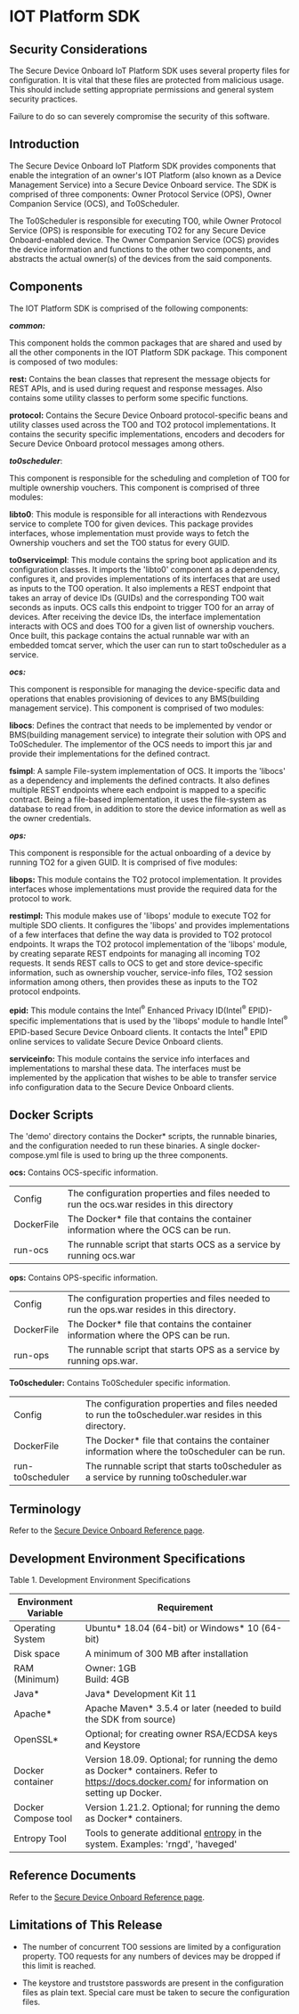 IOT Platform SDK
================

Security Considerations
-----------------------

The Secure Device Onboard IoT Platform SDK uses several property files for configuration. It is vital that these files are protected from malicious usage. This should include setting appropriate permissions and general system security practices.

Failure to do so can severely compromise the security of this software.

Introduction
------------

The Secure Device Onboard IoT Platform SDK provides components that enable the integration of an owner's IOT Platform (also known as a Device Management Service) into a Secure Device Onboard service.  The SDK is comprised of three components: Owner Protocol Service (OPS), Owner Companion Service (OCS), and To0Scheduler.

The To0Scheduler is responsible for executing TO0, while Owner Protocol Service (OPS) is responsible for executing TO2 for any Secure Device Onboard-enabled device. The Owner Companion Service (OCS) provides the device information and functions to the other two components, and abstracts the actual owner(s) of the devices from the said components.

Components
----------

The IOT Platform SDK is comprised of the following components:

***common:***

This component holds the common packages that are shared and used by all the other components in the IOT Platform SDK package.  This component is composed of two modules:

**rest:** Contains the bean classes that represent the message objects for REST APIs, and is used during request and response messages. Also contains some utility classes to perform some specific functions.

**protocol:** Contains the Secure Device Onboard protocol-specific beans and utility classes used across the TO0 and TO2 protocol implementations. It contains the security specific implementations, encoders and decoders for Secure Device Onboard protocol messages among others.

***to0scheduler***:

This component is responsible for the scheduling and completion of TO0 for multiple ownership vouchers. This component is comprised of three modules:

**libto0**: This module is responsible for all interactions with Rendezvous service to complete TO0 for given devices. This package provides interfaces, whose implementation must provide ways to fetch the Ownership vouchers and set the TO0 status for every GUID.

**to0serviceimpl**: This module contains the spring boot application and its configuration classes. It imports the 'libto0' component as a dependency, configures it, and provides implementations of its interfaces that are used as inputs to the TO0 operation. It also implements a REST endpoint that takes an array of device IDs (GUIDs) and the corresponding TO0 wait seconds as inputs. OCS calls this endpoint to trigger TO0 for an array of devices. After receiving the device IDs, the interface implementation interacts with OCS and does TO0 for a given list of ownership vouchers. Once built, this package contains the actual runnable war with an embedded tomcat server, which the user can run to start to0scheduler as a service.

***ocs:***

This component is responsible for managing the device-specific data and operations that enables provisioning of devices to any BMS(building management service). This component is comprised of two modules:

**libocs**: Defines the contract that needs to be implemented by vendor or BMS(building management service) to integrate their solution with OPS and To0Scheduler. The implementor of the OCS needs to import this jar and provide their implementations for the defined contract.

**fsimpl**: A sample File-system implementation of OCS. It imports the 'libocs' as a dependency and implements the defined contracts. It also defines multiple REST endpoints where each endpoint is mapped to a specific contract. Being a file-based implementation, it uses the file-system as database to read from, in addition to store the device information as well as the owner credentials.

***ops:***

This component is responsible for the actual onboarding of a device by running TO2 for a given GUID. It is comprised of five modules:

**libops:** This module contains the TO2 protocol implementation. It provides interfaces whose implementations must provide the required data for the protocol to work.

**restimpl:** This module makes use of 'libops' module to execute TO2 for multiple SDO clients. It configures the 'libops' and provides implementations of a few interfaces that define the way data is provided to TO2 protocol endpoints. It wraps the TO2 protocol implementation of the 'libops' module, by creating separate REST endpoints for managing all incoming TO2 requests. It sends REST calls to OCS to get and store device-specific information, such as ownership voucher, service-info files, TO2 session information among others, then provides these as inputs to the TO2 protocol endpoints.

**epid:** This module contains the Intel<sup>®</sup> Enhanced Privacy ID(Intel<sup>®</sup> EPID)-specific implementations that is used by the 'libops' module to handle Intel<sup>®</sup> EPID-based Secure Device Onboard clients. It contacts the Intel<sup>®</sup> EPID online services to validate Secure Device Onboard clients.

**serviceinfo:** This module contains the service info interfaces and implementations to marshal these data. The interfaces must be implemented by the application that wishes to be able to transfer service info configuration data to the Secure Device Onboard clients.

## Docker Scripts

The 'demo' directory contains the Docker\* scripts, the runnable binaries, and the configuration needed to run these binaries. A single docker-compose.yml file is used to bring up the three components.

**ocs:** Contains OCS-specific information.


|||
|---|---
Config     | The configuration properties and files needed to run the ocs.war resides in this directory |
DockerFile | The Docker* file that contains the container information where the OCS can be run. |
run-ocs    | The runnable script that starts OCS as a service by running ocs.war |

**ops:** Contains OPS-specific information.

|||
|---|---
Config     | The configuration properties and files needed to run the ops.war resides in this directory.
DockerFile | The Docker* file that contains the container information where the OPS can be run.
run-ops    | The runnable script that starts OPS as a service by running ops.war.

**To0scheduler:** Contains To0Scheduler specific information.

|||
|------|---
Config          |           The configuration properties and files needed to run the to0scheduler.war resides in this directory.
DockerFile      |         The Docker* file that contains the container information where the to0scheduler can be run.
run-to0scheduler|   The runnable script that starts to0scheduler as a service by running to0scheduler.war

Terminology
-----------

Refer to the [Secure Device Onboard Reference page](../reference.md#terminology).

Development Environment Specifications
--------------------------------------

Table 1. Development Environment Specifications

| Environment Variable | Requirement
|----------------------|------------
| Operating System     | Ubuntu\* 18.04 (64-bit) or Windows\* 10 (64-bit)
| Disk space           | A minimum of 300 MB after installation
| RAM (Minimum)        | Owner: 1GB <br>  Build: 4GB
| Java\*               | Java* Development Kit 11
| Apache\*             | Apache Maven\* 3.5.4 or later (needed to build the SDK from source)
| OpenSSL\*            | Optional; for creating owner RSA/ECDSA keys and Keystore
| Docker container     | Version 18.09. Optional; for running the demo as Docker* containers.  Refer to <https://docs.docker.com/> for information on setting up Docker.                          |
| Docker Compose tool  | Version 1.21.2. Optional; for running the demo as Docker* containers.                      |
| Entropy Tool         | Tools to generate additional [entropy](<https://en.wikipedia.org/wiki/Entropy_(computing)>) in the system. Examples: 'rngd', 'haveged'      |

Reference Documents
-------------------

Refer to the [Secure Device Onboard Reference page](../reference.md#project-documentation).

Limitations of This Release
---------------------------

- The number of concurrent TO0 sessions are limited by a configuration property. TO0 requests for any numbers of devices may be dropped if this limit is reached.

- The keystore and truststore passwords are present in the configuration files as plain text. Special care must be taken to secure the configuration files.